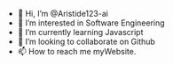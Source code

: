 - 👋 Hi, I’m @Aristide123-ai
- 👀 I’m interested in Software Engineering
- 🌱 I’m currently learning Javascript
- 💞️ I’m looking to collaborate on Github
- 📫 How to reach me myWebsite.

<!---
Aristide123-ai/Aristide123-ai is a ✨ special ✨ repository because its `README.md` (this file) appears on your GitHub profile.
You can click the Preview link to take a look at your changes.
--->
